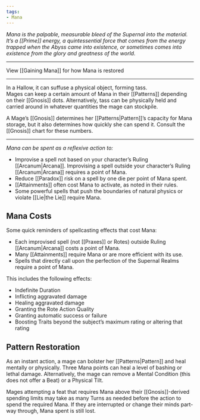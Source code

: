 ```yaml
---
tags:
- Mana
---
```


_Mana is the palpable, measurable bleed of the Supernal into the material. It’s a [[Prime]] energy, a quintessential force that comes from the energy trapped when the Abyss came into existence, or sometimes comes into existence from the glory and greatness of the world._

---

View [[Gaining Mana]] for how Mana is restored

---

In a Hallow, it can suffuse a physical object, forming tass.\
Mages can keep a certain amount of Mana in their [[Patterns]] depending on their [[Gnosis]] dots. Alternatively, tass can be physically held and carried around in whatever quantities the mage can stockpile.

A Mage’s [[Gnosis]] determines her [[Patterns|Pattern]]’s capacity for Mana storage, but it also determines how quickly she can spend it. Consult the [[Gnosis]] chart for these numbers.

---

_Mana can be spent as a reflexive action to:_
- Improvise a spell not based on your character’s Ruling [[Arcanum|Arcana]]. Improvising a spell outside your character’s Ruling [[Arcanum|Arcana]] requires a point of Mana.
- Reduce [[Paradox]] risk on a spell by one die per point of Mana spent.
- [[Attainments]] often cost Mana to activate, as noted in their rules.
- Some powerful spells that push the boundaries of natural physics or violate [[Lie|the Lie]] require Mana.

## Mana Costs

Some quick reminders of spellcasting effects that cost Mana:

- Each improvised spell (not [[Praxes]] or Rotes) outside Ruling [[Arcanum|Arcana]] costs a point of Mana.
- Many [[Attainments]] require Mana or are more efficient with its use.
- Spells that directly call upon the perfection of the Supernal Realms require a point of Mana.

This includes the following effects:
- Indefinite Duration
- Inflicting aggravated damage
- Healing aggravated damage
- Granting the Rote Action Quality
- Granting automatic success or failure
- Boosting Traits beyond the subject’s maximum rating or altering that rating

## Pattern Restoration

As an instant action, a mage can bolster her [[Patterns|Pattern]] and heal mentally or physically. Three Mana points can heal a level of bashing or lethal damage. Alternatively, the mage can remove a Mental Condition (this does not offer a Beat) or a Physical Tilt.

Mages attempting a feat that requires Mana above their [[Gnosis]]-derived spending limits may take as many Turns as needed before the action to spend the required Mana. If they are interrupted or change their minds part-way through, Mana spent is still lost.

